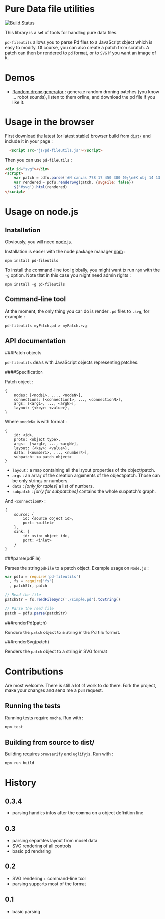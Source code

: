 Pure Data file utilities
==========================

[![Build Status](https://travis-ci.org/sebpiq/pd-fileutils.png)](https://travis-ci.org/sebpiq/pd-fileutils)

This library is a set of tools for handling pure data files.

`pd-fileutils` allows you to parse Pd files to a JavaScript object which is easy to modify. Of course, you can also create a patch from scratch. A patch can then be rendered to `pd` format, or to `SVG` if you want an image of it.

Demos
======
- [Random drone generator](http://sebpiq.github.com/pd-fileutils/demos/randomDrone.html) : generate random droning patches (you know ... robot sounds), listen to them online, and download the pd file if you like it. 


Usage in the browser
======================

First download the latest (or latest stable) browser build from [`dist/`](https://github.com/sebpiq/pd-fileutils/tree/master/dist) and include it in your page : 

```html
  <script src="js/pd-fileutils.js"></script>
```

Then you can use `pd-fileutils` :

```html
<div id="svg"></div>
<script>
    var patch = pdfu.parse('#N canvas 778 17 450 300 10;\n#X obj 14 13 loadbang;\n#X obj 14 34 print bla;\n#X connect 0 0 1 0;')
    var rendered = pdfu.renderSvg(patch, {svgFile: false})
    $('#svg').html(rendered)
</script>
```

Usage on node.js
==================

Installation
-------------

Obviously, you will need [node.js](http://nodejs.org/).

Installation is easier with the node package manager [npm](https://npmjs.org/) :

```
npm install pd-fileutils
```

To install the command-line tool globally, you might want to run `npm` with the `-g` option. Note that in this case you might need admin rights :

```
npm install -g pd-fileutils
```


Command-line tool
------------------

At the moment, the only thing you can do is render `.pd` files to `.svg`, for example : 

```
pd-fileutils myPatch.pd > myPatch.svg
```


API documentation
-------------------

###Patch objects

`pd-fileutils` deals with JavaScript objects representing patches.

####Specification

Patch object :

```
{
    nodes: [<node1>, ..., <nodeN>],
    connections: [<connection1>, ..., <connectionN>],
    args: [<arg1>, ..., <argN>],
    layout: {<key>: <value>},
}
```

Where `<nodeK>` is with format :

```
{
    id: <id>,
    proto: <object type>,
    args:  [<arg1>, ..., <argN>],
    layout: {<key>: <value>},
    data: [<number1>, ..., <numberN>],
    subpatch: <a patch object>
}
```

- `layout` : a map containing all the layout properties of the object/patch.
- `args` : an array of the creation arguments of the object/patch. Those can be only strings or numbers.
- `data` : *[only for tables]* a list of numbers.
- `subpatch` : *[only for subpatches]* contains the whole subpatch's graph.


And `<connectionK>` :

```
{
    source: {
        id: <source object id>,
        port: <outlet>
    },
    sink: {
        id: <sink object id>,
        port: <inlet>
    }
}
```


###parse(pdFile)

Parses the string `pdFile` to a patch object. Example usage on `Node.js` :

```javascript
var pdfu = require('pd-fileutils')
  , fs = require('fs')
  , patchStr, patch

// Read the file
patchStr = fs.readFileSync('./simple.pd').toString()

// Parse the read file
patch = pdfu.parse(patchStr)
```

###renderPd(patch)

Renders the `patch` object to a string in the Pd file format.


###renderSvg(patch)

Renders the `patch` object to a string in SVG format


Contributions
===============

Are most welcome. There is still a lot of work to do there. Fork the project, make your changes and send me a pull request.


Running the tests
------------------

Running tests require `mocha`. Run with :

`npm test`


Building from source to dist/
-------------------------------

Building requires `browserify` and `uglifyjs`. Run with : 

`npm run build`


History
========

0.3.4
------

- parsing handles infos after the comma on a object definition line


0.3
----

- parsing separates layout from model data
- SVG rendering of all controls
- basic pd rendering

0.2
----

- SVG rendering + command-line tool
- parsing supports most of the format 

0.1
----

- basic parsing

